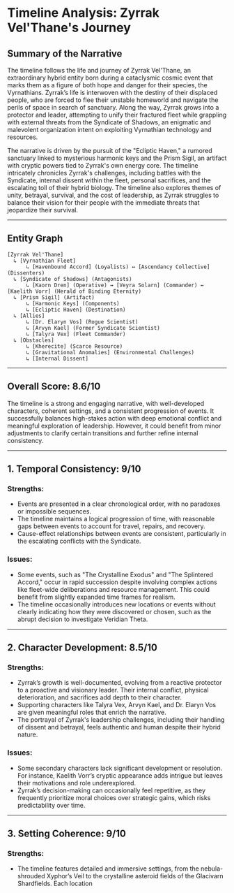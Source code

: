 # Timeline Analysis: Zyrrak Vel'Thane's Journey

## Summary of the Narrative

The timeline follows the life and journey of Zyrrak Vel'Thane, an extraordinary hybrid entity born during a cataclysmic cosmic event that marks them as a figure of both hope and danger for their species, the Vyrnathians. Zyrrak’s life is interwoven with the destiny of their displaced people, who are forced to flee their unstable homeworld and navigate the perils of space in search of sanctuary. Along the way, Zyrrak grows into a protector and leader, attempting to unify their fractured fleet while grappling with external threats from the Syndicate of Shadows, an enigmatic and malevolent organization intent on exploiting Vyrnathian technology and resources.

The narrative is driven by the pursuit of the "Ecliptic Haven," a rumored sanctuary linked to mysterious harmonic keys and the Prism Sigil, an artifact with cryptic powers tied to Zyrrak's own energy core. The timeline intricately chronicles Zyrrak's challenges, including battles with the Syndicate, internal dissent within the fleet, personal sacrifices, and the escalating toll of their hybrid biology. The timeline also explores themes of unity, betrayal, survival, and the cost of leadership, as Zyrrak struggles to balance their vision for their people with the immediate threats that jeopardize their survival.

---

## Entity Graph

```plaintext
[Zyrrak Vel'Thane]
  ↳ [Vyrnathian Fleet]
      ↳ [Havenbound Accord] (Loyalists) ↔ [Ascendancy Collective] (Dissenters)
  ↳ [Syndicate of Shadows] (Antagonists)
      ↳ [Kaorn Dren] (Operative) ↔ [Veyra Solarn] (Commander) ↔ [Kaelith Vorr] (Herald of Binding Eternity)
  ↳ [Prism Sigil] (Artifact)
      ↳ [Harmonic Keys] (Components)
      ↳ [Ecliptic Haven] (Destination)
  ↳ [Allies]
      ↳ [Dr. Elaryn Vos] (Rogue Scientist)
      ↳ [Arvyn Kael] (Former Syndicate Scientist)
      ↳ [Talyra Vex] (Fleet Commander)
  ↳ [Obstacles]
      ↳ [Kherecite] (Scarce Resource)
      ↳ [Gravitational Anomalies] (Environmental Challenges)
      ↳ [Internal Dissent]
```

---

## Overall Score: **8.6/10**

The timeline is a strong and engaging narrative, with well-developed characters, coherent settings, and a consistent progression of events. It successfully balances high-stakes action with deep emotional conflict and meaningful exploration of leadership. However, it could benefit from minor adjustments to clarify certain transitions and further refine internal consistency.

---

## 1. **Temporal Consistency: 9/10**

### Strengths:
- Events are presented in a clear chronological order, with no paradoxes or impossible sequences.
- The timeline maintains a logical progression of time, with reasonable gaps between events to account for travel, repairs, and recovery.
- Cause-effect relationships between events are consistent, particularly in the escalating conflicts with the Syndicate.

### Issues:
- Some events, such as "The Crystalline Exodus" and "The Splintered Accord," occur in rapid succession despite involving complex actions like fleet-wide deliberations and resource management. This could benefit from slightly expanded time frames for realism.
- The timeline occasionally introduces new locations or events without clearly indicating how they were discovered or chosen, such as the abrupt decision to investigate Veridian Theta.

---

## 2. **Character Development: 8.5/10**

### Strengths:
- Zyrrak’s growth is well-documented, evolving from a reactive protector to a proactive and visionary leader. Their internal conflict, physical deterioration, and sacrifices add depth to their character.
- Supporting characters like Talyra Vex, Arvyn Kael, and Dr. Elaryn Vos are given meaningful roles that enrich the narrative.
- The portrayal of Zyrrak's leadership challenges, including their handling of dissent and betrayal, feels authentic and human despite their hybrid nature.

### Issues:
- Some secondary characters lack significant development or resolution. For instance, Kaelith Vorr’s cryptic appearance adds intrigue but leaves their motivations and role underexplored.
- Zyrrak’s decision-making can occasionally feel repetitive, as they frequently prioritize moral choices over strategic gains, which risks predictability over time.

---

## 3. **Setting Coherence: 9/10**

### Strengths:
- The timeline features detailed and immersive settings, from the nebula-shrouded Xyphor’s Veil to the crystalline asteroid fields of the Glacivarn Shardfields. Each location